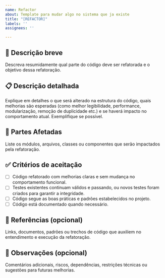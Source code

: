 ```yaml
---
name: Refactor
about: Template para mudar algo no sistema que ja existe
title: "[REFACTOR]"
labels: ''
assignees: ''

---
```


## 📝 Descrição breve  
Descreva resumidamente qual parte do código deve ser refatorada e o objetivo dessa refatoração.

## 📋 Descrição detalhada  
Explique em detalhes o que será alterado na estrutura do código, quais melhorias são esperadas (como melhor legibilidade, performance, modularização, remoção de duplicidade etc.) e se haverá impacto no comportamento atual. Exemplifique se possível.

## 🚧 Partes Afetadas  
Liste os módulos, arquivos, classes ou componentes que serão impactados pela refatoração.

## ✅ Critérios de aceitação  
- [ ] Código refatorado com melhorias claras e sem mudança no comportamento funcional.  
- [ ] Testes existentes continuam válidos e passando, ou novos testes foram criados para garantir a integridade.  
- [ ] Código segue as boas práticas e padrões estabelecidos no projeto.  
- [ ] Código está documentado quando necessário.  

## 🔗 Referências (opcional)  
Links, documentos, padrões ou trechos de código que auxiliem no entendimento e execução da refatoração.

## 📌 Observações (opcional)  
Comentários adicionais, riscos, dependências, restrições técnicas ou sugestões para futuras melhorias.
